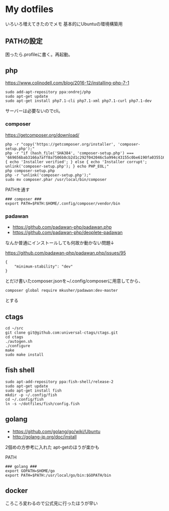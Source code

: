 # My dotfiles
いろいろ増えてきたのでメモ
基本的にUbuntuの環境構築用

## PATHの設定
困ったら.profileに書く。再起動。

## php
https://www.colinodell.com/blog/2016-12/installing-php-7-1

```
sudo add-apt-repository ppa:ondrej/php
sudo apt-get update
sudo apt-get install php7.1-cli php7.1-xml php7.1-curl php7.1-dev
```
サーバーは必要ないのでcli。

### composer
https://getcomposer.org/download/

```
php -r "copy('https://getcomposer.org/installer', 'composer-setup.php');"
php -r "if (hash_file('SHA384', 'composer-setup.php') === '669656bab3166a7aff8a7506b8cb2d1c292f042046c5a994c43155c0be6190fa0355160742ab2e1c88d40d5be660b410') { echo 'Installer verified'; } else { echo 'Installer corrupt'; unlink('composer-setup.php'); } echo PHP_EOL;"
php composer-setup.php
php -r "unlink('composer-setup.php');"
sudo mv composer.phar /usr/local/bin/composer
```

PATHを通す
```
### composer ###
export PATH=$PATH:$HOME/.config/composer/vendor/bin
```

### padawan
- https://github.com/padawan-php/padawan.php
- https://github.com/padawan-php/deoplete-padawan

なんか普通にインストールしても何故か動かない問題↓

https://github.com/padawan-php/padawan.php/issues/95
```
{
    "minimum-stability": "dev"
}
```
とだけ書いたcomposer.jsonを~/.config/composerに用意してから、
```
composer global require mkusher/padawan:dev-master
```
とする


## ctags
```
cd ~/src
git clone git@github.com:universal-ctags/ctags.git
cd ctags
./autogen.sh
./configure
make
sudo make install
```

## fish shell
```
sudo apt-add-repository ppa:fish-shell/release-2
sudo apt-get update
sudo apt-get install fish
mkdir -p ~/.config/fish
cd ~/.config/fish
ln -s ~/dotfiles/fish/config.fish
```

## golang
- https://github.com/golang/go/wiki/Ubuntu
- http://golang-jp.org/doc/install

2個めの方参考に入れた
apt-getのほうが楽かも


PATH
```
### golang ###
export GOPATH=$HOME/go
export PATH=$PATH:/usr/local/go/bin:$GOPATH/bin
```

## docker
ころころ変わるので公式見に行ったほうが早い
